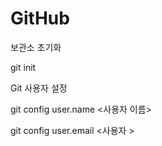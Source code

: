 # GitHub

보관소 초기화

git init 


Git 사용자 설정

git config user.name <사용자 이름>

git config user.email <사용자 >
